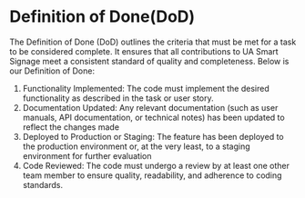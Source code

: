 # Definition of Done(DoD)

The Definition of Done (DoD) outlines the criteria that must be met for a task to be considered complete. It ensures that all contributions to UA Smart Signage meet a consistent standard of quality and completeness. Below is our Definition of Done:

1. Functionality Implemented: The code must implement the desired functionality as described in the task or user story.
2. Documentation Updated: Any relevant documentation (such as user manuals, API documentation, or technical notes) has been updated to reflect the changes made
3. Deployed to Production or Staging: The feature has been deployed to the production environment or, at the very least, to a staging environment for further evaluation
4. Code Reviewed: The code must undergo a review by at least one other team member to ensure quality, readability, and adherence to coding standards.